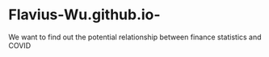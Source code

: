 # Flavius-Wu.github.io-
We want to find out the potential relationship between finance statistics  and COVID
